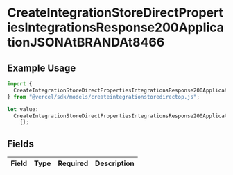 # CreateIntegrationStoreDirectPropertiesIntegrationsResponse200ApplicationJSONAtBRANDAt8466

## Example Usage

```typescript
import {
  CreateIntegrationStoreDirectPropertiesIntegrationsResponse200ApplicationJSONAtBRANDAt8466,
} from "@vercel/sdk/models/createintegrationstoredirectop.js";

let value:
  CreateIntegrationStoreDirectPropertiesIntegrationsResponse200ApplicationJSONAtBRANDAt8466 =
    {};
```

## Fields

| Field       | Type        | Required    | Description |
| ----------- | ----------- | ----------- | ----------- |
